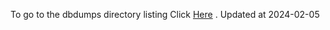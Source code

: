 To go to the dbdumps directory listing Click [Here](https://ipfs.io/ipfs/bafkreigde77jxb43zioiqm4r6op2qc5asvtw4yzlhlm5hpd3xtqw5ofgxa) . Updated at 2024-02-05
